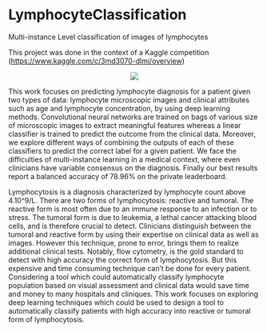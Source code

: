 # LymphocyteClassification
Multi-instance Level classification of images of lymphocytes

This project was done in the context of a Kaggle competition (https://www.kaggle.com/c/3md3070-dlmi/overview)

<p align="center">
  <img src="https://user-images.githubusercontent.com/46713435/112282962-e8d9e600-8c87-11eb-9f60-e6de582c7c1d.jpg" />
</p>

This work focuses on predicting lymphocyte diagnosis for a patient given two types of data: lymphocyte microscopic images and clinical attributes such as age and lymphocyte concentration, by using deep learning methods. Convolutional neural networks are trained on bags of various size of microscopic images to extract meaningful features whereas a linear classifier is trained to predict the outcome from the clinical data. Moreover, we explore different ways of combining the outputs of each of these classifiers to predict the correct label for a given patient. We face the difficulties of multi-instance learning in a medical context, where even clinicians have variable consensus on the diagnosis. Finally our best results report a balanced accuracy of 78.96% on the private leaderboard. 

Lymphocytosis is a diagnosis characterized by lymphocyte count above 4.10^9/L. There are two forms of lymphocytosis: reactive and tumoral. The reactive form is most often due to an immune response to an infection or to stress. The tumoral form is due to leukemia, a lethal cancer attacking blood cells, and is therefore crucial to detect.  Clinicians  distinguish between the tumoral and reactive form by using their expertise on clinical data as well as images. However this technique, prone to error, brings them to realize additional clinical tests. Notably, flow cytometry, is the gold standard to detect with high accuracy the correct form of lymphocytosis. But this expensive and time consuming technique  can’t be done for every patient. Considering a tool which could automatically classify lymphocyte population based on visual assessment and clinical data would save time and money to many hospitals and cliniques. This work focuses on exploring deep learning techniques which could be used to design a tool to automatically classify patients with high accuracy into reactive or tumoral form of lymphocytosis. 
